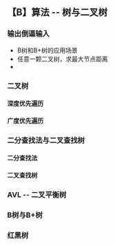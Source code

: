 ## 【B】算法 -- 树与二叉树

### 输出倒逼输入

- B树和B+树的应用场景
- 任意一颗二叉树，求最大节点距离
- 



### 二叉树

#### 深度优先遍历



#### 广度优先遍历





### 二分查找法与二叉查找树

#### 二分查找法



#### 二叉查找树



### AVL -- 二叉平衡树





### B树与B+树







### 红黑树































